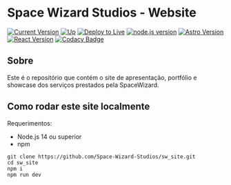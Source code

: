 # Space Wizard Studios - Website

[![Current Version](https://img.shields.io/github/package-json/v/Space-Wizard-Studios/sw_site)](https://spacewiz.dev/)
[![Up](https://img.shields.io/website?url=https%3A%2F%2Fspacewiz.dev%2F)](https://spacewiz.dev/)
[![Deploy to Live](https://img.shields.io/endpoint.svg?url=https%3A%2F%2Factions-badge.atrox.dev%2FSpace-Wizard-Studios%2Fsw_site%2Fbadge%3Fref%3Dmain&style=flat&label=deploy%20to%20live)](https://actions-badge.atrox.dev/Space-Wizard-Studios/sw_site/goto?ref=main)
[![node.js version](https://img.shields.io/github/package-json/node/Space-Wizard-Studios/sw_site)](https://nodejs.org/)
[![Astro Version](https://img.shields.io/github/package-json/dependency-version/Space-Wizard-Studios/sw_site/astro?&logo=astro)](https://astro.build/)
[![React Version](https://img.shields.io/github/package-json/dependency-version/Space-Wizard-Studios/sw_site/react?&logo=react)](https://pt-br.reactjs.org/)
[![Codacy Badge](https://img.shields.io/codacy/grade/b41425b7246b40278a3db6b3a209710a?logo=codacy&style=flat)](https://app.codacy.com/gh/Space-Wizard-Studios/sw_site/dashboard)

## Sobre
Este é o repositório que contém o site de apresentação, portfólio e showcase dos serviços prestados pela SpaceWizard.

## Como rodar este site localmente

Requerimentos:
- Node.js 14 ou superior
- npm

```pwsh
git clone https://github.com/Space-Wizard-Studios/sw_site.git
cd sw_site
npm i
npm run dev
```
